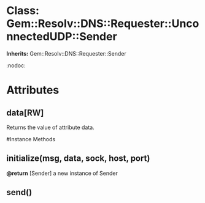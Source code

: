 # Class: Gem::Resolv::DNS::Requester::UnconnectedUDP::Sender
**Inherits:** Gem::Resolv::DNS::Requester::Sender
    

:nodoc:


# Attributes
## data[RW] [](#attribute-i-data)
Returns the value of attribute data.


#Instance Methods
## initialize(msg, data, sock, host, port) [](#method-i-initialize)

**@return** [Sender] a new instance of Sender

## send() [](#method-i-send)

